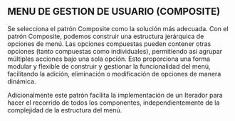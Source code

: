 ## MENU DE GESTION DE USUARIO (COMPOSITE)

Se selecciona el patrón Composite como la solución más adecuada. Con el patrón Composite, podemos construir una estructura jerárquica de opciones de menú. Las opciones compuestas pueden contener otras opciones (tanto compuestas como individuales), permitiendo así agrupar múltiples acciones bajo una sola opción. Esto proporciona una forma modular y flexible de construir y gestionar la funcionalidad del menú, facilitando la adición, eliminación o modificación de opciones de manera dinámica. 

Adicionalmente este patrón facilita la implementación de un Iterador para hacer el recorrido de todos los componentes, independientemente de la complejidad de la estructura del menú. 
